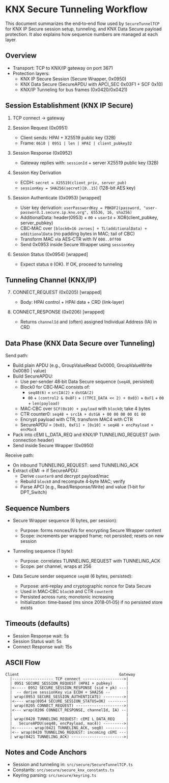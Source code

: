 # KNX Secure Tunneling Workflow

This document summarizes the end‑to‑end flow used by `SecureTunnelTCP` for KNX IP Secure session setup, tunneling, and KNX Data Secure payload protection. It also explains how sequence numbers are managed at each layer.

## Overview

- Transport: TCP to KNX/IP gateway on port 3671
- Protection layers:
  - KNX IP Secure Session (Secure Wrapper, 0x0950)
  - KNX Data Secure (SecureAPDU with APCI_SEC 0x03F1 + SCF 0x10)
  - KNX/IP Tunneling for bus frames (0x0420/0x0421)

## Session Establishment (KNX IP Secure)

1) TCP connect → gateway

2) Session Request (0x0951)
   - Client sends: HPAI + X25519 public key (32B)
   - Frame: `0610 | 0951 | len | HPAI | client_pubkey32`

3) Session Response (0x0952)
   - Gateway replies with: `sessionId` + server X25519 public key (32B)

4) Session Key Derivation
   - ECDH: `secret = X25519(client_priv, server_pub)`
   - `sessionKey = SHA256(secret)[0..15]` (128-bit AES key)

5) Session Authenticate (0x0953) [wrapped]
   - User key derivation: `userPasswordKey = PBKDF2(password, "user-password.1.secure.ip.knx.org", 65536, 16, sha256)`
   - AdditionalData: header(0953) + `00` + `userId` + XOR(client_pubkey, server_pubkey)
   - CBC‑MAC over `[block0=16 zeroes] + TL(additionalData) + additionalData` (no padding bytes in MAC; tail of CBC)
   - Transform MAC via AES‑CTR with IV `000..0ff00`
   - Send 0x0953 inside Secure Wrapper using `sessionKey`

6) Session Status (0x0954) [wrapped]
   - Expect status `0` (OK). If OK, proceed to tunneling

## Tunneling Channel (KNX/IP)

7) CONNECT_REQUEST (0x0205) [wrapped]
   - Body: HPAI control + HPAI data + CRD (link‑layer)

8) CONNECT_RESPONSE (0x0206) [wrapped]
   - Returns `channelId` and (often) assigned Individual Address (IA) in CRD

## Data Phase (KNX Data Secure over Tunneling)

Send path:
- Build plain APDU (e.g., GroupValueRead 0x0000, GroupValueWrite 0x0080 | value)
- Build SecureAPDU:
  - Use per‑sender 48‑bit Data Secure sequence (`seq48`, persisted)
  - Block0 for CBC‑MAC consists of:
    - `seq48(6)` + `srcIA(2)` + `dstGA(2)`
    - `00` + `(control2 & 0x8F)` + `((TPCI_DATA << 2) + 0x03)` + `0xF1` + `00` + `len(payload)`
  - MAC‑CBC over `SCF(0x10) + payload` with `block0`; take 4 bytes
  - CTR counter0: `seq48 + srcIA + dstGA + 00 00 00 00 01 00`
  - Encrypt payload with CTR, transform MAC4 with CTR
  - SecureAPDU = `[0x03, 0xF1] + [0x10] + seq48 + encPayload + encMac4`
- Pack into cEMI L_DATA_REQ and KNX/IP TUNNELING_REQUEST (with connection header)
- Send inside Secure Wrapper (0x0950)

Receive path:
- On inbound TUNNELING_REQUEST: send TUNNELING_ACK
- Extract cEMI → if SecureAPDU:
  - Derive `counter0` and decrypt payload/mac
  - Rebuild `block0` and recompute 4‑byte MAC; verify
  - Parse APCI (e.g., Read/Response/Write) and value (1‑bit for DPT_Switch)

## Sequence Numbers

- Secure Wrapper sequence (6 bytes, per session):
  - Purpose: forms nonces/IVs for encrypting Secure Wrapper content
  - Scope: increments per wrapped frame; not persisted; resets on new session

- Tunneling sequence (1 byte):
  - Purpose: correlates TUNNELING_REQUEST with TUNNELING_ACK
  - Scope: per channel, wraps at 256

- Data Secure sender sequence `seq48` (6 bytes, persisted):
  - Purpose: anti‑replay and cryptographic nonce for Data Secure
  - Used in MAC‑CBC `block0` and CTR `counter0`
  - Persisted across runs; monotonic increasing
  - Initialization: time‑based (ms since 2018‑01‑05) if no persisted store exists

## Timeouts (defaults)

- Session Response wait: 5s
- Session Status wait: 5s
- Connect Response wait: 15s

## ASCII Flow

```
Client                                            Gateway
  |------------------ TCP connect ------------------>|
  | 0951 SECURE_SESSION_REQUEST (HPAI + pubkey)      |
  |<----- 0952 SECURE_SESSION_RESPONSE (sid + pk) ---|
  |  -- derive sessionKey via ECDH + SHA256 --       |
  | wrap(0953 SECURE_SESSION_AUTHENTICATE) --------->|
  |<---- wrap(0954 SECURE_SESSION_STATUS=OK) --------|
  | wrap(0205 CONNECT_REQUEST) --------------------->|
  |<--- wrap(0206 CONNECT_RESPONSE, channelId, IA) --|
  |                                                  |
  | wrap(0420 TUNNELING_REQUEST: cEMI L_DATA_REQ     |
  |   SecureAPDU(seq48, encPayload, mac4)) --------->|
  |<-------- wrap(0421 TUNNELING_ACK, seq8) ---------|
  |<-- wrap(0420 TUNNELING_REQUEST: incoming cEMI ---|
  | wrap(0421 TUNNELING_ACK) ----------------------->|
```

## Notes and Code Anchors

- Session and tunneling in: `src/secure/SecureTunnelTCP.ts`
 - Constants: `src/secure/secure_knx_constants.ts`
 - Keyring parsing: `src/secure/keyring.ts`
